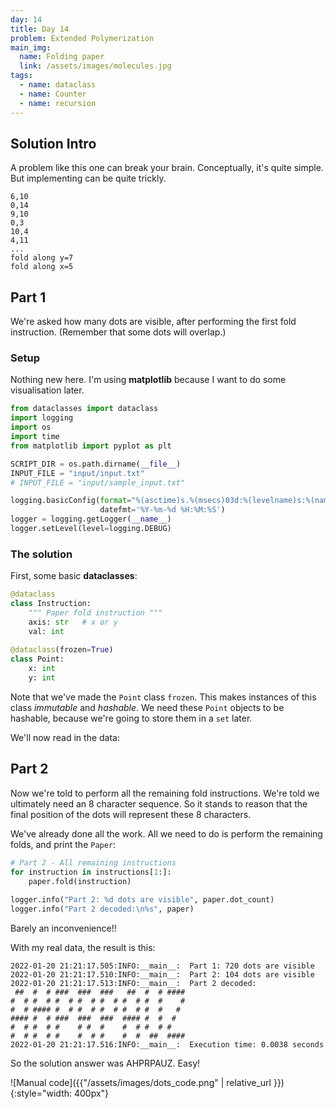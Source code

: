 ```yaml
---
day: 14
title: Day 14
problem: Extended Polymerization
main_img:
  name: Folding paper
  link: /assets/images/molecules.jpg
tags: 
  - name: dataclass
  - name: Counter
  - name: recursion
---
```

## Solution Intro

A problem like this one can break your brain.  Conceptually, it's quite simple.  But implementing can be quite trickly.

```
6,10
0,14
9,10
0,3
10,4
4,11
...
fold along y=7
fold along x=5
```

## Part 1

We're asked how many dots are visible, after performing the first fold instruction. (Remember that some dots will overlap.)

### Setup

Nothing new here. I'm using **matplotlib** because I want to do some visualisation later.

```python
from dataclasses import dataclass
import logging
import os
import time
from matplotlib import pyplot as plt

SCRIPT_DIR = os.path.dirname(__file__) 
INPUT_FILE = "input/input.txt"
# INPUT_FILE = "input/sample_input.txt"

logging.basicConfig(format="%(asctime)s.%(msecs)03d:%(levelname)s:%(name)s:\t%(message)s", 
                    datefmt='%Y-%m-%d %H:%M:%S')
logger = logging.getLogger(__name__)
logger.setLevel(level=logging.DEBUG)
```

### The solution

First, some basic **dataclasses**:

```python
@dataclass
class Instruction:
    """ Paper fold instruction """
    axis: str   # x or y
    val: int
    
@dataclass(frozen=True)
class Point:
    x: int
    y: int
```

Note that we've made the `Point` class `frozen`.  This makes instances of this class _immutable_ and _hashable_.  We need these `Point` objects to be hashable, because we're going to store them in a `set` later.

We'll now read in the data:

## Part 2

Now we're told to perform all the remaining fold instructions.  We're told we ultimately need an 8 character sequence. So it stands to reason that the final position of the dots will represent these 8 characters. 

We've already done all the work.  All we need to do is perform the remaining folds, and print the `Paper`:

```python
# Part 2 - All remaining instructions
for instruction in instructions[1:]:
    paper.fold(instruction)
    
logger.info("Part 2: %d dots are visible", paper.dot_count)
logger.info("Part 2 decoded:\n%s", paper)
```

Barely an inconvenience!!

With my real data, the result is this:

```
2022-01-20 21:21:17.505:INFO:__main__:  Part 1: 720 dots are visible
2022-01-20 21:21:17.510:INFO:__main__:  Part 2: 104 dots are visible
2022-01-20 21:21:17.513:INFO:__main__:  Part 2 decoded:
 ##  #  # ###  ###  ###   ##  #  # ####
#  # #  # #  # #  # #  # #  # #  #    #
#  # #### #  # #  # #  # #  # #  #   #
#### #  # ###  ###  ###  #### #  #  #
#  # #  # #    # #  #    #  # #  # #
#  # #  # #    #  # #    #  #  ##  ####
2022-01-20 21:21:17.516:INFO:__main__:  Execution time: 0.0038 seconds
```

So the solution answer was AHPRPAUZ. Easy!

![Manual code]({{"/assets/images/dots_code.png" | relative_url }}){:style="width: 400px"}
